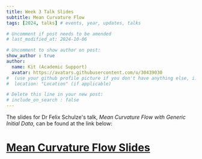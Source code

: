 ```yaml
---
title: Week 3 Talk Slides
subtitle: Mean Curvature Flow
tags: [2024, talks] # events, year, updates, talks

# Uncomment if post needs to be amended
# last_modified_at: 2024-10-06

# Uncomment to show author on post:
show_author : true
author:
  name: Kit (Academic Support)
  avatar: https://avatars.githubusercontent.com/u/30439030
#  (use your github profile picture if you don't have anything else, i.e. https://avatars.githubusercontent.com/u/30439030)
#  location: "Location" (if applicable)

# Delete this line in your new post:
# include_on_search : false
---
```

The slides for Dr Felix Schulze's talk, *Mean Curvature Flow with Generic Initial Data*, can be found at the link below:

# [Mean Curvature Flow Slides](<../assets/talks/2024-2025/Term 1 Week 3 - Mean Curvature Flow.pdf>)
